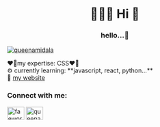 <h1 align="center">🧚🏻‍♀️ Hi 🪻</h1>
<h3 align="center">hello...🐇</h3>

<p align="left"> <a href="https://twitter.com/queenamidala" target="blank"><img src="https://img.shields.io/twitter/follow/queenamidala?logo=twitter&style=for-the-badge" alt="queenamidala" /></a> </p>
❤️‍🔥my expertise: CSS❤️‍🔥<br>
⚙️ currently learning: **javascript, react, python...**<br>🐉
<a href="https://fae.works">my website</a>
<h3 align="left">Connect with me:</h3>
<p align="left">
<a href="https://codepen.io/faeworks" target="blank"><img align="center" src="https://raw.githubusercontent.com/rahuldkjain/github-profile-readme-generator/master/src/images/icons/Social/codepen.svg" alt="faeworks" height="30" width="40" /></a>
<a href="https://twitter.com/queenamidala" target="blank"><img align="center" src="https://raw.githubusercontent.com/rahuldkjain/github-profile-readme-generator/master/src/images/icons/Social/twitter.svg" alt="queenamidala" height="30" width="40" /></a>
</p>

